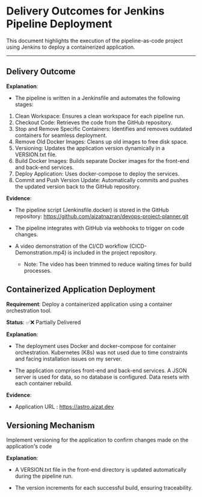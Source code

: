 # Delivery Outcomes for Jenkins Pipeline Deployment

This document highlights the execution of the pipeline-as-code project using Jenkins to deploy a containerized application.

---

## Delivery Outcome

**Explanation**:

- The pipeline is written in a Jenkinsfile and automates the following stages:

1. Clean Workspace: Ensures a clean workspace for each pipeline run.
2. Checkout Code: Retrieves the code from the GitHub repository.
3. Stop and Remove Specific Containers: Identifies and removes outdated containers for seamless deployment.
4. Remove Old Docker Images: Cleans up old images to free disk space.
5. Versioning: Updates the application version dynamically in a VERSION.txt file.
6. Build Docker Images: Builds separate Docker images for the front-end and back-end services.
7. Deploy Application: Uses docker-compose to deploy the services.
8. Commit and Push Version Update: Automatically commits and pushes the updated version back to the GitHub repository.

**Evidence**:

- The pipeline script (Jenkinsfile.docker) is stored in the GitHub repository:
  https://github.com/aizatnazran/devops-project-planner.git

- The pipeline integrates with GitHub via webhooks to trigger on code changes.

- A video demonstration of the CI/CD workflow (CICD-Demonstration.mp4) is included in the project repository.
  - Note: The video has been trimmed to reduce waiting times for build processes.

## Containerized Application Deployment

**Requirement**: Deploy a containerized application using a container orchestration tool.

**Status**: ✅❌ Partially Delivered

**Explanation**:

- The deployment uses Docker and docker-compose for container orchestration.
  Kubernetes (K8s) was not used due to time constraints and facing installation issues on my server.

- The application comprises front-end and back-end services. A JSON server is used for data, so no database is configured. Data resets with each container rebuild.

**Evidence**:

- Application URL : https://astro.aizat.dev

## Versioning Mechanism

Implement versioning for the application to confirm changes made on the application's code

**Explanation**:

- A VERSION.txt file in the front-end directory is updated automatically during the pipeline run.

- The version increments for each successful build, ensuring traceability.
